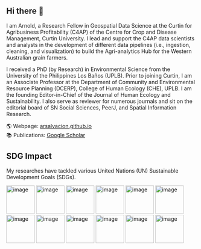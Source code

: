 ## Hi there 👋

I am Arnold, a Research Fellow in Geospatial Data Science at the Curtin for Agribusiness Profitability (C4AP) of the Centre for Crop and Disease Management, Curtin University. 
I lead and support the C4AP data scientists and analysts in the development of different data pipelines (i.e., ingestion, cleaning, and visualization) to build the Agri-analytics Hub for the Western Australian grain farmers.

I received a PhD (by Research) in Environmental Science from the University of the Philippines Los Baños (UPLB). 
Prior to joining Curtin, I am an Associate Professor at the Department of Community and Environmental Resource Planning (DCERP), College of Human Ecology (CHE), UPLB. 
I am the founding Editor-in-Chief of the Journal of Human Ecology and Sustainability. I also serve as reviewer for numerous journals and sit on the editorial board of SN Social Sciences, PeerJ, and Spatial Information Research.

🌎 Webpage: <a href="https://arsalvacion.github.io/">arsalvacion.github.io</a><br>
📚 Publications: <a href= "https://scholar.google.com/citations?user=OH852c8AAAAJ&hl=en">Google Scholar</a><br>

## SDG Impact
My researches have tackled various United Nations (UN) Sustainable Development Goals (SDGs). 

<a href="https://sdgs.un.org/goals/goal1"><img width="75" height="75" alt="image" src="https://github.com/user-attachments/assets/cabb0b37-e7e4-4e3a-938d-161801a349ad"/></a>
<a href="https://sdgs.un.org/goals/goal2"><img width="75" height="75" alt="image" src="https://github.com/user-attachments/assets/2ad4270c-f4f7-4bac-9f6b-407f55d85d12" /></a>
<a href="https://sdgs.un.org/goals/goal3"><img width="75" height="75" alt="image" src="https://github.com/user-attachments/assets/8e2fe84a-41c7-4c4c-aab1-38cb45fb57b7" /></a>
<a href="https://sdgs.un.org/goals/goal6"><img width="75" height="75" alt="image" src="https://github.com/user-attachments/assets/6502b7e9-19b1-407e-b2de-070453e6d49c" /></a>
<a href="https://sdgs.un.org/goals/goal7"><img width="75" height="75" alt="image" src="https://github.com/user-attachments/assets/d0c982da-b316-4f6f-958c-fec2efc41b60" /></a>
<a href="https://sdgs.un.org/goals/goal8"><img width="75" height="75" alt="image" src="https://github.com/user-attachments/assets/50b6decb-3fb0-41f6-bdf7-05d39a0455c9" /></a>
<a href="https://sdgs.un.org/goals/goal10"><img width="75" height="75" alt="image" src="https://github.com/user-attachments/assets/6a90d280-bbbc-447d-8384-8fc438fee391" /></a>
<a href="https://sdgs.un.org/goals/goal11"><img width="75" height="75" alt="image" src="https://github.com/user-attachments/assets/0c73ccc6-4035-4b26-9f83-309ec79a43dc"/></a>
<a href="https://sdgs.un.org/goals/goal12"><img width="75" height="75" alt="image" src="https://github.com/user-attachments/assets/432e69bb-48c2-452a-ae28-3d5a986ca0b0"/></a>
<a href="https://sdgs.un.org/goals/goal13"><img width="75" height="75" alt="image" src="https://github.com/user-attachments/assets/c126684f-6b60-4c8c-801b-4da2463d83f2"/></a>
<a href="https://sdgs.un.org/goals/goal14"><img width="75" height="75" alt="image" src="https://github.com/user-attachments/assets/e47f3b8a-8144-4616-b900-bdff64c7c682" /></a>
<a href="https://sdgs.un.org/goals/goal16"><img width="75" height="75" alt="image" src="https://github.com/user-attachments/assets/5f71547f-a07d-400e-bc60-84a48b37cc2c" /></a>












<!--
**arsalvacion/arsalvacion** is a ✨ _special_ ✨ repository because its `README.md` (this file) appears on your GitHub profile.

Here are some ideas to get you started:

- 🔭 I’m currently working on ...
- 🌱 I’m currently learning ...
- 👯 I’m looking to collaborate on ...
- 🤔 I’m looking for help with ...
- 💬 Ask me about ...
- 📫 How to reach me: ...
- 😄 Pronouns: ...
- ⚡ Fun fact: ...
-->
